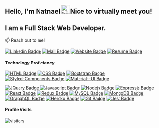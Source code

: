 ## Hello, I'm Natnael <img src="https://user-images.githubusercontent.com/1303154/88677602-1635ba80-d120-11ea-84d8-d263ba5fc3c0.gif" width="28px" alt="hi">Nice to virtually meet you!

## I am a Full Stack Web Developer.

📫 Reach out to me!

[![Linkedin Badge](https://img.shields.io/badge/LinkedIn-0077B5?style=for-the-badge&logo=linkedin&logoColor=white)](https://www.linkedin.com/in/natnael-haile-b146b41bb) 
[![Mail Badge](https://img.shields.io/badge/haile.natnael-D14836?style=for-the-badge&logo=gmail&logoColor=white)](mailto:haile.natnael@natnaeldev.com)
[![Website Badge](https://img.shields.io/badge/-Website-3a464b?style=for-the-badge&logo=Sololearn&logoColor=white)](https://www.natnaeldev.com)
[![Resume Badge](https://img.shields.io/badge/RESUME-131F37?style=for-the-badge&logo=iota&logoColor=white)](https://natnaeldev.com/static/media/resume.cf802c0f.pdf)


#### Technology Proficiency

[![HTML Badge](https://img.shields.io/badge/HTML5-E34F26?style=for-the-badge&logo=html5&logoColor=white)](#) 
[![CSS Badge](https://img.shields.io/badge/CSS3-1572B6?style=for-the-badge&logo=css3&logoColor=white)](#)
[![Bootstrap Badge](https://img.shields.io/badge/Bootstrap-563D7C?style=for-the-badge&logo=bootstrap&logoColor=white)](#) 
[![Styled-Components Badge](https://img.shields.io/badge/styled--components-DB7093?style=for-the-badge&logo=styled-components&logoColor=white)](#) 
[![Material--UI Badge](https://img.shields.io/badge/Material--UI-0081CB?style=for-the-badge&logo=material-ui&logoColor=white)](#) 


[![JQuery Badge](https://img.shields.io/badge/jQuery-0769AD?style=for-the-badge&logo=jquery&logoColor=white)](#) 
[![Javascript Badge](https://img.shields.io/badge/JavaScript-F7DF1E?style=for-the-badge&logo=javascript&logoColor=black)](#) 
[![Nodejs Badge](https://img.shields.io/badge/Node.js-339933?style=for-the-badge&logo=nodedotjs&logoColor=white)](#) 
[![Expressjs Badge](https://img.shields.io/badge/Express.js-000000?style=for-the-badge&logo=express&logoColor=white)](#) 
[![React Badge](https://img.shields.io/badge/React-20232A?style=for-the-badge&logo=react&logoColor=61DAFB)](#) 
[![Redux Badge](https://img.shields.io/badge/Redux-593D88?style=for-the-badge&logo=redux&logoColor=white)](#) 
[![MySQL Badge](https://img.shields.io/badge/MySQL-00000F?style=for-the-badge&logo=mysql&logoColor=white)](#) 
[![MongoDB Badge](https://img.shields.io/badge/MongoDB-4EA94B?style=for-the-badge&logo=mongodb&logoColor=white)](#) 
[![GrapghQL Badge](https://img.shields.io/badge/GraphQl-E10098?style=for-the-badge&logo=graphql&logoColor=white)](#)
[![Heroku Badge](https://img.shields.io/badge/Heroku-430098?style=for-the-badge&logo=heroku&logoColor=white)](#)
[![Git Badge](https://img.shields.io/badge/Git-F05032?style=for-the-badge&logo=git&logoColor=white)](#)
[![Jest Badge](https://img.shields.io/badge/Jest-C21325?style=for-the-badge&logo=jest&logoColor=white)](#)


#### Profile Visits 

![visitors](https://visitor-badge.glitch.me/badge?page_id=natnaelh14.natnaelh14)
